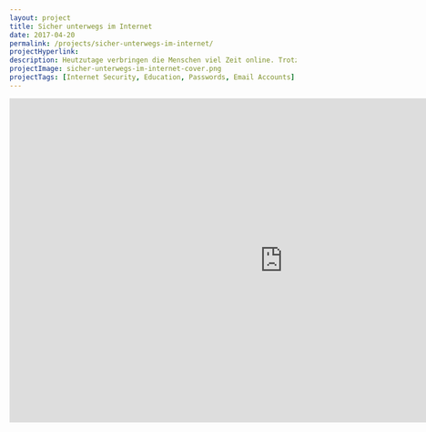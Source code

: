 ```yaml
---
layout: project
title: Sicher unterwegs im Internet
date: 2017-04-20
permalink: /projects/sicher-unterwegs-im-internet/
projectHyperlink:
description: Heutzutage verbringen die Menschen viel Zeit online. Trotzdem ist das Thema “Sicherheit im Internet” noch nicht für jeden verständlich. Hohe Sicherheit kann schon mit dem Beachten weniger Grundregeln erreicht werden.
projectImage: sicher-unterwegs-im-internet-cover.png
projectTags: [Internet Security, Education, Passwords, Email Accounts]
---
```


<iframe src="https://docs.google.com/presentation/d/1-WKELbm3Hk_ePwPiKAb1Lw9BqFJqpJw3mX7yk_kpzl4/embed?start=false&loop=false&delayms=3000" frameborder="0" width="960" height="569" allowfullscreen="true" mozallowfullscreen="true" webkitallowfullscreen="true"></iframe>
